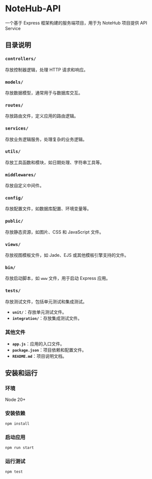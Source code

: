 # NoteHub-API

一个基于 Express 框架构建的服务端项目，用于为 NoteHub 项目提供 API Service


## 目录说明

### `controllers/`
存放控制器逻辑，处理 HTTP 请求和响应。
### `models/`
存放数据模型，通常用于与数据库交互。
### `routes/`
存放路由文件，定义应用的路由逻辑。
### `services/`
存放业务逻辑服务，处理复杂的业务逻辑。
### `utils/`
存放工具函数和模块，如日期处理、字符串工具等。
### `middlewares/`
存放自定义中间件。
### `config/`
存放配置文件，如数据库配置、环境变量等。

### `public/`
存放静态资源，如图片、CSS 和 JavaScript 文件。

### `views/`
存放视图模板文件，如 Jade、EJS 或其他模板引擎支持的文件。

### `bin/`
存放启动脚本，如 `www` 文件，用于启动 Express 应用。

### `tests/`
存放测试文件，包括单元测试和集成测试。

- **`unit/`**：存放单元测试文件。
- **`integration/`**：存放集成测试文件。

### 其他文件
- **`app.js`**：应用的入口文件。
- **`package.json`**：项目依赖和配置文件。
- **`README.md`**：项目说明文档。

## 安装和运行
### 环境
Node 20+

### 安装依赖
```bash
npm install
```

### 启动应用 
```bash
npm run start
```

### 运行测试
```bash
npm test
```